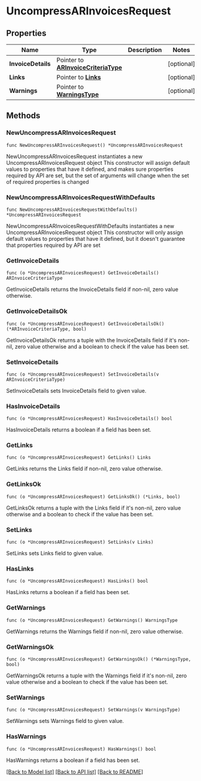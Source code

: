 # UncompressARInvoicesRequest

## Properties

Name | Type | Description | Notes
------------ | ------------- | ------------- | -------------
**InvoiceDetails** | Pointer to [**ARInvoiceCriteriaType**](ARInvoiceCriteriaType.md) |  | [optional] 
**Links** | Pointer to [**Links**](Links.md) |  | [optional] 
**Warnings** | Pointer to [**WarningsType**](WarningsType.md) |  | [optional] 

## Methods

### NewUncompressARInvoicesRequest

`func NewUncompressARInvoicesRequest() *UncompressARInvoicesRequest`

NewUncompressARInvoicesRequest instantiates a new UncompressARInvoicesRequest object
This constructor will assign default values to properties that have it defined,
and makes sure properties required by API are set, but the set of arguments
will change when the set of required properties is changed

### NewUncompressARInvoicesRequestWithDefaults

`func NewUncompressARInvoicesRequestWithDefaults() *UncompressARInvoicesRequest`

NewUncompressARInvoicesRequestWithDefaults instantiates a new UncompressARInvoicesRequest object
This constructor will only assign default values to properties that have it defined,
but it doesn't guarantee that properties required by API are set

### GetInvoiceDetails

`func (o *UncompressARInvoicesRequest) GetInvoiceDetails() ARInvoiceCriteriaType`

GetInvoiceDetails returns the InvoiceDetails field if non-nil, zero value otherwise.

### GetInvoiceDetailsOk

`func (o *UncompressARInvoicesRequest) GetInvoiceDetailsOk() (*ARInvoiceCriteriaType, bool)`

GetInvoiceDetailsOk returns a tuple with the InvoiceDetails field if it's non-nil, zero value otherwise
and a boolean to check if the value has been set.

### SetInvoiceDetails

`func (o *UncompressARInvoicesRequest) SetInvoiceDetails(v ARInvoiceCriteriaType)`

SetInvoiceDetails sets InvoiceDetails field to given value.

### HasInvoiceDetails

`func (o *UncompressARInvoicesRequest) HasInvoiceDetails() bool`

HasInvoiceDetails returns a boolean if a field has been set.

### GetLinks

`func (o *UncompressARInvoicesRequest) GetLinks() Links`

GetLinks returns the Links field if non-nil, zero value otherwise.

### GetLinksOk

`func (o *UncompressARInvoicesRequest) GetLinksOk() (*Links, bool)`

GetLinksOk returns a tuple with the Links field if it's non-nil, zero value otherwise
and a boolean to check if the value has been set.

### SetLinks

`func (o *UncompressARInvoicesRequest) SetLinks(v Links)`

SetLinks sets Links field to given value.

### HasLinks

`func (o *UncompressARInvoicesRequest) HasLinks() bool`

HasLinks returns a boolean if a field has been set.

### GetWarnings

`func (o *UncompressARInvoicesRequest) GetWarnings() WarningsType`

GetWarnings returns the Warnings field if non-nil, zero value otherwise.

### GetWarningsOk

`func (o *UncompressARInvoicesRequest) GetWarningsOk() (*WarningsType, bool)`

GetWarningsOk returns a tuple with the Warnings field if it's non-nil, zero value otherwise
and a boolean to check if the value has been set.

### SetWarnings

`func (o *UncompressARInvoicesRequest) SetWarnings(v WarningsType)`

SetWarnings sets Warnings field to given value.

### HasWarnings

`func (o *UncompressARInvoicesRequest) HasWarnings() bool`

HasWarnings returns a boolean if a field has been set.


[[Back to Model list]](../README.md#documentation-for-models) [[Back to API list]](../README.md#documentation-for-api-endpoints) [[Back to README]](../README.md)


